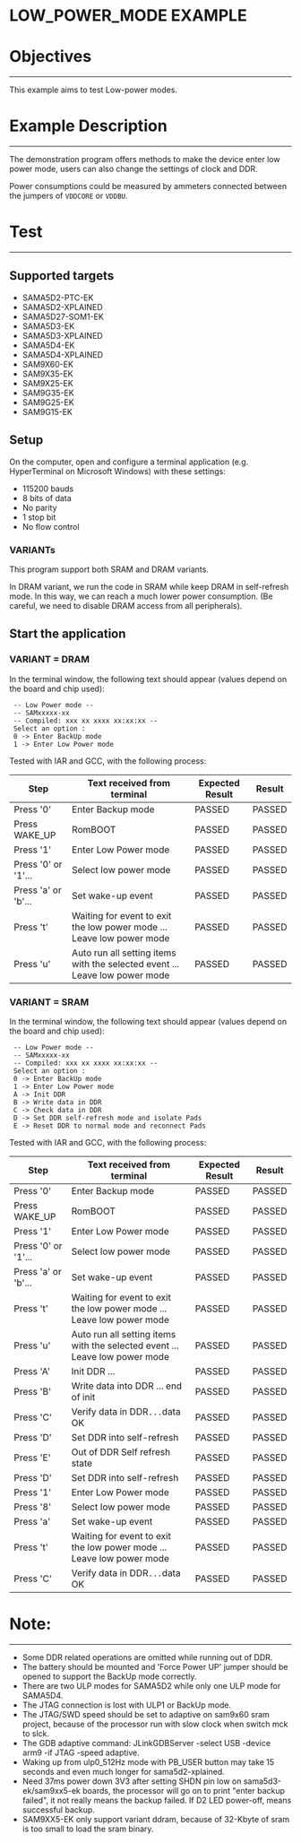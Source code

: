 LOW_POWER_MODE EXAMPLE
============

# Objectives
------------
This example aims to test Low-power modes.


# Example Description
---------------------
The demonstration program offers methods to make the device enter low power
mode, users can also change the settings of clock and DDR.

Power consumptions could be measured by ammeters connected between the jumpers
of `VDDCORE` or `VDDBU`.


# Test
------
## Supported targets

* SAMA5D2-PTC-EK
* SAMA5D2-XPLAINED
* SAMA5D27-SOM1-EK
* SAMA5D3-EK
* SAMA5D3-XPLAINED
* SAMA5D4-EK
* SAMA5D4-XPLAINED
* SAM9X60-EK
* SAM9X35-EK
* SAM9X25-EK
* SAM9G35-EK
* SAM9G25-EK
* SAM9G15-EK

## Setup

On the computer, open and configure a terminal application
(e.g. HyperTerminal on Microsoft Windows) with these settings:
 - 115200 bauds
 - 8 bits of data
 - No parity
 - 1 stop bit
 - No flow control
 
### VARIANTs

This program support both SRAM and DRAM variants. 

In DRAM variant, we run the code in SRAM while keep DRAM in self-refresh mode. 
In this way, we can reach a much lower power consumption. 
(Be careful, we need to disable DRAM access from all peripherals).

## Start the application

### VARIANT = DRAM
In the terminal window, the following text should appear (values depend on the
 board and chip used): 
 
```
 -- Low Power mode --
 -- SAMxxxxx-xx
 -- Compiled: xxx xx xxxx xx:xx:xx --
 Select an option :
 0 -> Enter BackUp mode
 1 -> Enter Low Power mode
```

Tested with IAR and GCC, with the following process:

Step | Text received from terminal | Expected Result | Result
-----|-----------------------------|-----------------|-------
Press '0' | Enter Backup mode | PASSED | PASSED
Press WAKE_UP |	RomBOOT | PASSED | PASSED
Press '1' | Enter Low Power mode | PASSED | PASSED
Press '0' or '1'... | Select low power mode | PASSED | PASSED
Press 'a' or 'b'... | Set wake-up event | PASSED | PASSED
Press 't' | Waiting for event to exit the low power mode ... Leave low power mode | PASSED | PASSED
Press 'u' | Auto run all setting items with the selected event ... Leave low power mode | PASSED | PASSED

### VARIANT = SRAM

In the terminal window, the following text should appear (values depend on the
 board and chip used): 

```
 -- Low Power mode --
 -- SAMxxxxx-xx
 -- Compiled: xxx xx xxxx xx:xx:xx --
 Select an option :
 0 -> Enter BackUp mode
 1 -> Enter Low Power mode
 A -> Init DDR
 B -> Write data in DDR
 C -> Check data in DDR
 D -> Set DDR self-refresh mode and isolate Pads
 E -> Reset DDR to normal mode and reconnect Pads
```

Tested with IAR and GCC, with the following process:

Step | Text received from terminal | Expected Result | Result
-----|-----------------------------|-----------------|-------
Press '0' | Enter Backup mode | PASSED | PASSED
Press WAKE_UP |	RomBOOT | PASSED | PASSED
Press '1' | Enter Low Power mode | PASSED | PASSED
Press '0' or '1'... | Select low power mode | PASSED | PASSED
Press 'a' or 'b'... | Set wake-up event | PASSED | PASSED
Press 't' | Waiting for event to exit the low power mode ... Leave low power mode | PASSED | PASSED
Press 'u' | Auto run all setting items with the selected event ... Leave low power mode | PASSED | PASSED
Press 'A' | Init DDR ... | PASSED | PASSED
Press 'B' | Write data into DDR ... end of init | PASSED | PASSED
Press 'C' | Verify data in DDR` ... `data OK | PASSED | PASSED
Press 'D' | Set DDR into self-refresh | PASSED | PASSED
Press 'E' | Out of DDR Self refresh state | PASSED | PASSED
Press 'D' | Set DDR into self-refresh | PASSED | PASSED
Press '1' | Enter Low Power mode | PASSED | PASSED
Press '8' | Select low power mode | PASSED | PASSED
Press 'a' | Set wake-up event | PASSED | PASSED
Press 't' | Waiting for event to exit the low power mode ... Leave low power mode | PASSED | PASSED
Press 'C' | Verify data in DDR` ... `data OK | PASSED | PASSED


# Note:
-------
 * Some DDR related operations are omitted while running out of DDR.
 * The battery should be mounted and 'Force Power UP' jumper should be opened to support the BackUp mode correctly.
 * There are two ULP modes for SAMA5D2 while only one ULP mode for SAMA5D4.
 * The JTAG connection is lost with ULP1 or BackUp mode.
 * The JTAG/SWD speed should be set to adaptive on sam9x60 sram project, because of the processor run with slow clock when switch mck to slck.
 * The GDB adaptive command: JLinkGDBServer -select USB -device arm9 -if JTAG -speed adaptive.
 * Waking up from ulp0_512Hz mode with PB_USER button may take 15 seconds and even much longer for sama5d2-xplained.
 * Need 37ms power down 3V3 after setting SHDN pin low on sama5d3-ek/sam9xx5-ek boards, the processor will go on to print "enter backup failed", it not really means the backup failed. If D2 LED power-off, means successful backup.
 * SAM9XX5-EK only support variant ddram, because of 32-Kbyte of sram is too small to load the sram binary.